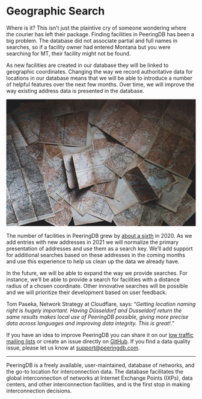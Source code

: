 # Geographic Search
Where is it? This isn’t just the plaintive cry of someone wondering where the courier has left their package. Finding facilities in PeeringDB has been a big problem. The database did not associate partial and full names in searches, so if a facility owner had entered Montana but you were searching for MT, their facility might not be found. 

As new facilities are created in our database they will be linked to geographic coordinates. Changing the way we record authoritative data for locations in our database means that we will be able to introduce a number of helpful features over the next few months. Over time, we will improve the way existing address data is presented in the database.

![[Maps by Andrew Neel on Unsplash]](images/maps-andrew-neel-unsplash.jpg)

The number of facilities in PeeringDB grew by [about a sixth](images/pdb-infographic-2021.jpg) in 2020. As we add entries with new addresses in 2021 we will normalize the primary presentation of addresses and use them as a search key. We’ll add support for additional searches based on these addresses in the coming months and use this experience to help us clean up the data we already have.

In the future, we will be able to expand the way we provide searches. For instance, we’ll be able to provide a search for facilities with a distance radius of a chosen coordinate. Other innovative searches will be possible and we will prioritize their development based on user feedback.

Tom Paseka, Network Strategy at Cloudflare, says: “*Getting location naming right is hugely important. Having Düsseldorf and Dusseldorf return the same results makes local use of PeeringDB possible, giving more precise data across languages and improving data integrity. This is great!.*” 

If you have an idea to improve PeeringDB you can share it on our [low traffic mailing lists](https://docs.peeringdb.com/#mailing-lists) or create an issue directly on [GitHub](https://github.com/peeringdb/peeringdb). If you find a data quality issue, please let us know at <support@peeringdb.com>.

***

PeeringDB is a freely available, user-maintained, database of networks, and the go-to location for interconnection data. The database facilitates the global interconnection of networks at Internet Exchange Points (IXPs), data centers, and other interconnection facilities, and is the first stop in making interconnection decisions.
